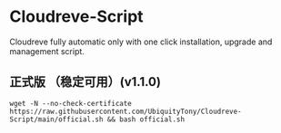 # Cloudreve-Script
Cloudreve fully automatic only with one click installation, upgrade and management script.

## 正式版 （稳定可用）(v1.1.0)

```shell
wget -N --no-check-certificate https://raw.githubusercontent.com/UbiquityTony/Cloudreve-Script/main/official.sh && bash official.sh
```
